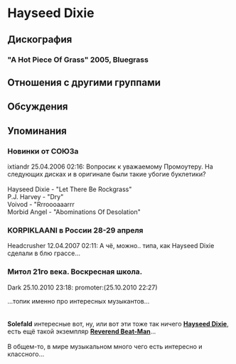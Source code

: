 # Hayseed Dixie



## Дискография

### "A Hot Piece Of Grass" 2005, Bluegrass




## Отношения с другими группами


## Обсуждения


## Упоминания

### Новинки от СОЮЗа

ixtiandr 25.04.2006 02:16:
Вопросик к уважаемому Промоутеру. На следующих дисках и в оригинале были такие убогие буклетики?<BR><BR>Hayseed Dixie - "Let There Be Rockgrass"<BR>P.J. Harvey - "Dry"<BR>Voivod - "Rrroooaaarrr<BR>Morbid Angel - "Abominations Of Desolation"

### KORPIKLAANI в России 28-29 апреля

Headcrusher 12.04.2007 02:11:
А чё, можно.. типа, как Hayseed Dixie сделали в блю грассе...

### Митол 21го века. Воскресная школа.

Dark 25.10.2010 23:18:
promoter:(25.10.2010 22:27)<BR><DIV CLASS="quote">...топик именно про интересных музыкантов...</DIV><BR><BR><B>Solefald</B> интересные вот, ну, или вот эти тоже так ничего <B><A HREF="http://www.youtube.com/watch?v=xchVEK86i1U&feature=related" TARGET="_blank">Hayseed Dixie</A></B>, есть ещё такой экземпляр <B><A HREF="http://www.youtube.com/watch?v=DKQ1ufXFwZI&feature=related" TARGET="_blank">Reverend Beat-Man</A></B>...<BR><BR>В общем-то, в мире музыкальном много чего есть интересно и классного...<BR>


